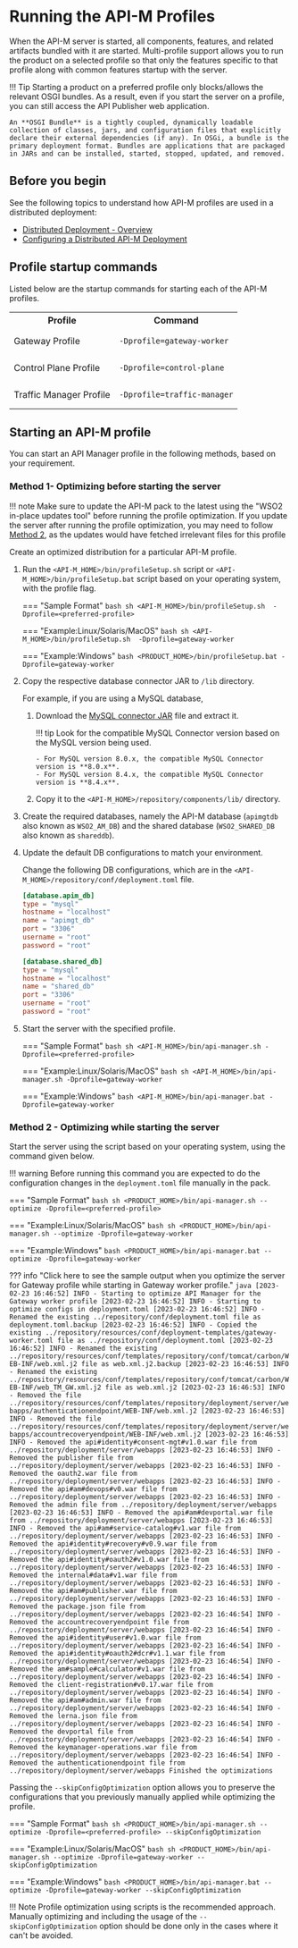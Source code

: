 # Running the API-M Profiles

When the API-M server is started, all components, features, and related artifacts bundled with it are started. Multi-profile support allows you to run the product on a selected profile so that only the features specific to that profile along with common features startup with the server.

!!! Tip
    Starting a product on a preferred profile only blocks/allows the relevant OSGI bundles. As a result, even if you start the server on a profile, you can still access the API Publisher web application.
    
    An **OSGI Bundle** is a tightly coupled, dynamically loadable collection of classes, jars, and configuration files that explicitly declare their external dependencies (if any). In OSGi, a bundle is the primary deployment format. Bundles are applications that are packaged in JARs and can be installed, started, stopped, updated, and removed.

## Before you begin

See the following topics to understand how API-M profiles are used in a distributed deployment:

-   [Distributed Deployment - Overview]({{base_path}}/install-and-setup/setup/distributed-deployment/understanding-the-distributed-deployment-of-wso2-api-m)
-   [Configuring a Distributed API-M Deployment]({{base_path}}/install-and-setup/setup/distributed-deployment/deploying-wso2-api-m-in-a-distributed-setup)

## Profile startup commands

Listed below are the startup commands for starting each of the API-M profiles.

<table>
    <tr>
        <th>
            Profile
        </td>
        <th>
            Command
        </td>
    </tr>
    <tr>
        <td>
            Gateway Profile
        </td>
        <td><pre><code>-Dprofile=gateway-worker</code></pre></td>
    </tr>
    <tr>
        <td>
            Control Plane Profile
        </td>
        <td><pre><code>-Dprofile=control-plane</code></pre></td>
    </tr>
    <tr>
        <td>
            Traffic Manager Profile
        </td>
        <td><pre><code>-Dprofile=traffic-manager</code></pre></td>
    </tr>
</table>


## Starting an API-M profile

You can start an API Manager profile in the following methods, based on your requirement.
    
### Method 1- Optimizing before starting the server

!!! note
    Make sure to update the API-M pack to the latest using the "WSO2 in-place updates tool" before running the profile
    optimization. If you update the server after running the profile optimization, you may need to follow [Method 2](#method-2-optimizing-while-starting-the-server), as
    the updates would have fetched irrelevant files for this profile


Create an optimized distribution for a particular API-M profile.

1.  Run the `<API-M_HOME>/bin/profileSetup.sh` script or `<API-M_HOME>/bin/profileSetup.bat` script based on your operating system, with the profile flag.

    === "Sample Format"
        ``` bash
        sh <API-M_HOME>/bin/profileSetup.sh  -Dprofile=<preferred-profile>
        ```
    
    === "Example:Linux/Solaris/MacOS"
        ``` bash
        sh <API-M_HOME>/bin/profileSetup.sh  -Dprofile=gateway-worker
        ```
    
    === "Example:Windows"
        ``` bash
        <PRODUCT_HOME>/bin/profileSetup.bat -Dprofile=gateway-worker
        ```
    
2. Copy the respective database connector JAR to `/lib` directory.
   
     For example, if you are using a MySQL database,

     1. Download the [MySQL connector JAR](https://downloads.mysql.com/archives/c-j/) file and extract it.
     
        !!! tip
            Look for the compatible MySQL Connector version based on the MySQL version being used.

            - For MySQL version 8.0.x, the compatible MySQL Connector version is **8.0.x**.
            - For MySQL version 8.4.x, the compatible MySQL Connector version is **8.4.x**.

     2. Copy it to the `<API-M_HOME>/repository/components/lib/` directory.

3. Create the required databases, namely the API-M database (`apimgtdb` also known as `WSO2_AM_DB`) and the shared database (`WSO2_SHARED_DB` also known as `shareddb`).

4. Update the default DB configurations to match your environment.

     Change the following DB configurations, which are in the `<API-M_HOME>/repository/conf/deployment.toml` file.

     ```toml
     [database.apim_db]
     type = "mysql"
     hostname = "localhost"
     name = "apimgt_db"
     port = "3306"
     username = "root"
     password = "root"

     [database.shared_db]
     type = "mysql"
     hostname = "localhost"
     name = "shared_db"
     port = "3306"
     username = "root"
     password = "root"
     ```

5.  Start the server with the specified profile.

    === "Sample Format"
        ``` bash
        sh <API-M_HOME>/bin/api-manager.sh -Dprofile=<preferred-profile>
        ```
    
    === "Example:Linux/Solaris/MacOS"
        ``` bash
        sh <API-M_HOME>/bin/api-manager.sh -Dprofile=gateway-worker
        ```
    
    === "Example:Windows"
        ``` bash
        <API-M_HOME>/bin/api-manager.bat -Dprofile=gateway-worker
        ```    

### Method 2 - Optimizing while starting the server

Start the server using the script based on your operating system, using the command given below.

!!! warning
    Before running this command you are expected to do the configuration changes in the `deployment.toml` file manually in the pack.

=== "Sample Format"
    ``` bash
    sh <PRODUCT_HOME>/bin/api-manager.sh --optimize -Dprofile=<preferred-profile>
    ```

=== "Example:Linux/Solaris/MacOS"
    ``` bash
    sh <PRODUCT_HOME>/bin/api-manager.sh --optimize -Dprofile=gateway-worker
    ```

=== "Example:Windows"
    ``` bash
    <PRODUCT_HOME>/bin/api-manager.bat --optimize -Dprofile=gateway-worker
    ```  

??? info "Click here to see the sample output when you optimize the server for Gateway profile while starting in Gateway worker profile."
    ``` java
    [2023-02-23 16:46:52] INFO - Starting to optimize API Manager for the Gateway worker profile
    [2023-02-23 16:46:52] INFO - Starting to optimize configs in deployment.toml
    [2023-02-23 16:46:52] INFO - Renamed the existing ../repository/conf/deployment.toml file as deployment.toml.backup
    [2023-02-23 16:46:52] INFO - Copied the existing ../repository/resources/conf/deployment-templates/gateway-worker.toml file as ../repository/conf/deployment.toml
    [2023-02-23 16:46:52] INFO - Renamed the existing ../repository/resources/conf/templates/repository/conf/tomcat/carbon/WEB-INF/web.xml.j2 file as web.xml.j2.backup
    [2023-02-23 16:46:53] INFO - Renamed the existing ../repository/resources/conf/templates/repository/conf/tomcat/carbon/WEB-INF/web_TM_GW.xml.j2 file as web.xml.j2
    [2023-02-23 16:46:53] INFO - Removed the file ../repository/resources/conf/templates/repository/deployment/server/webapps/authenticationendpoint/WEB-INF/web.xml.j2
    [2023-02-23 16:46:53] INFO - Removed the file ../repository/resources/conf/templates/repository/deployment/server/webapps/accountrecoveryendpoint/WEB-INF/web.xml.j2
    [2023-02-23 16:46:53] INFO - Removed the api#identity#consent-mgt#v1.0.war file from ../repository/deployment/server/webapps
    [2023-02-23 16:46:53] INFO - Removed the publisher file from ../repository/deployment/server/webapps
    [2023-02-23 16:46:53] INFO - Removed the oauth2.war file from ../repository/deployment/server/webapps
    [2023-02-23 16:46:53] INFO - Removed the api#am#devops#v0.war file from ../repository/deployment/server/webapps
    [2023-02-23 16:46:53] INFO - Removed the admin file from ../repository/deployment/server/webapps
    [2023-02-23 16:46:53] INFO - Removed the api#am#devportal.war file from ../repository/deployment/server/webapps
    [2023-02-23 16:46:53] INFO - Removed the api#am#service-catalog#v1.war file from ../repository/deployment/server/webapps
    [2023-02-23 16:46:53] INFO - Removed the api#identity#recovery#v0.9.war file from ../repository/deployment/server/webapps
    [2023-02-23 16:46:53] INFO - Removed the api#identity#oauth2#v1.0.war file from ../repository/deployment/server/webapps
    [2023-02-23 16:46:53] INFO - Removed the internal#data#v1.war file from ../repository/deployment/server/webapps
    [2023-02-23 16:46:53] INFO - Removed the api#am#publisher.war file from ../repository/deployment/server/webapps
    [2023-02-23 16:46:53] INFO - Removed the package.json file from ../repository/deployment/server/webapps
    [2023-02-23 16:46:54] INFO - Removed the accountrecoveryendpoint file from ../repository/deployment/server/webapps
    [2023-02-23 16:46:54] INFO - Removed the api#identity#user#v1.0.war file from ../repository/deployment/server/webapps
    [2023-02-23 16:46:54] INFO - Removed the api#identity#oauth2#dcr#v1.1.war file from ../repository/deployment/server/webapps
    [2023-02-23 16:46:54] INFO - Removed the am#sample#calculator#v1.war file from ../repository/deployment/server/webapps
    [2023-02-23 16:46:54] INFO - Removed the client-registration#v0.17.war file from ../repository/deployment/server/webapps
    [2023-02-23 16:46:54] INFO - Removed the api#am#admin.war file from ../repository/deployment/server/webapps
    [2023-02-23 16:46:54] INFO - Removed the lerna.json file from ../repository/deployment/server/webapps
    [2023-02-23 16:46:54] INFO - Removed the devportal file from ../repository/deployment/server/webapps
    [2023-02-23 16:46:54] INFO - Removed the keymanager-operations.war file from ../repository/deployment/server/webapps
    [2023-02-23 16:46:54] INFO - Removed the authenticationendpoint file from ../repository/deployment/server/webapps
    Finished the optimizations
    ```


Passing the `--skipConfigOptimization` option allows you to preserve the configurations that you previously manually applied while optimizing the profile.

=== "Sample Format"
    ``` bash
    sh <PRODUCT_HOME>/bin/api-manager.sh --optimize -Dprofile=<preferred-profile> --skipConfigOptimization
    ```

=== "Example:Linux/Solaris/MacOS"
    ``` bash
    sh <PRODUCT_HOME>/bin/api-manager.sh --optimize -Dprofile=gateway-worker --skipConfigOptimization    
    ```

=== "Example:Windows"
    ``` bash
    <PRODUCT_HOME>/bin/api-manager.bat --optimize -Dprofile=gateway-worker --skipConfigOptimization
    ```  

!!! Note
    Profile optimization using scripts is the recommended approach. Manually optimizing and including the usage of the `--skipConfigOptimization` option should be done only in the cases where it can't be avoided. 
